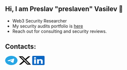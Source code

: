 ## Hi, I am Preslav "preslaven" Vasilev 👋

- Web3 Security Researcher
- My security audits portfolio is [here](https://github.com/preslaven/audits/tree/main)
- Reach out for consulting and security reviews.

<h2 align="left">Contacts:</h2>
<p align="left">
  <a href="https://t.me/preslaven" target="_blank"><img src="https://github.com/tpiliposian/logo/blob/main/telegram-color.svg" alt="Telegram" height="30" width="40" /></a>
  <a href="https://twitter.com/preslaven" target="_blank"><img src="https://github.com/tpiliposian/logo/blob/main/x-color.svg" alt="X" height="30" width="40" /></a>
  <a href="https://www.linkedin.com/in/preslaven/" target="_blank"><img src="https://github.com/tpiliposian/logo/blob/main/linkedin-color.svg" alt="Linkedin" height="30" width="40" /></a>
  </a>
</p>
